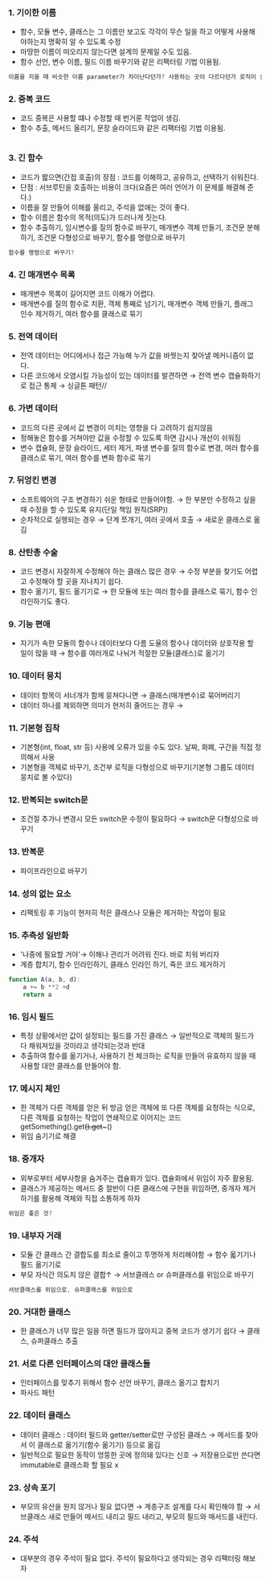 ### 1. 기이한 이름

- 함수, 모듈 변수, 클래스는 그 이름만 보고도 각각이 무슨 일을 하고 어떻게 사용해야하는지 명확히 알 수 있도록 수정
- 마땅한 이름이 떠오리지 않는다면 설계의 문제일 수도 있음.
- 함수 선언, 변수 이름, 필드 이름 바꾸기와 같은 리팩터링 기법 이용됨.

```jsx
이름을 지을 때 비슷한 이름 parameter가 차이난다던가? 사용하는 곳이 다르다던가 로직이 살작 다르다던가

```

### 2. 중복 코드

- 코드 중복은 사용할 떄나 수정할 때 번거룬 작업이 생김.
- 함수 추출, 메서드 올리기, 문장 슬라이드와 같은 리팩터링 기법 이용됨.

```jsx

```

### 3. 긴 함수

- 코드가 짧으면(간접 호출)의 장점 : 코드를 이해하고, 공유하고, 선택하기 쉬워진다.
- 단점 : 서브루틴을 호출하는 비용이 크다(요즘은 여러 언어가 이 문제를 해결해 준다.)
- 이름을 잘 만들어 이해를 올리고, 주석을 없애는 것이 좋다.
- 함수 이름은 함수의 목적(의도)가 드러나게 짓는다.
- 함수 추출하기, 임시변수를 질의 함수로 바꾸기, 매개변수 객체 만들기, 조건문 분해하기, 조건문 다형성으로 바꾸기, 함수를 명령으로 바꾸기

```jsx
함수를 명령으로 바꾸기?
```

### 4. 긴 매개변수 목록

- 매개변수 목록이 길어지면 코드 이해가 어렵다.
- 매개변수를 질의 함수로 치환, 객체 통째로 넘기기, 매개변수 객체 만들기, 플래그 인수 제거하기, 여러 함수를 클래스로 묶기

### 5. 전역 데이터

- 전역 데이터는 어디에서나 접근 가능해 누가 값을 바꿧는지 찾아낼 메커니즘이 없다.
- 다른 코드에서 오염시킬 가능성이 있는 데이터를 발견하면 → 전역 변수 캡슐화하기로 접근 통제
→ 싱글톤 패턴//

### 6. 가변 데이터

- 코드의 다른 곳에서 값 변경이 미치는 영향을 다 고려하기 쉽지않음
- 정해놓은 함수를 거쳐야만 값을 수정할 수 있도록 하면 감시나 개선이 쉬워짐
- 변수 캡슐화, 문장 슬라이드, 세터 제거, 파생 변수를 질의 함수로 변경, 여러 함수를 클래스로 묶기, 여러 함수를 변화 함수로 묶기

### 7. 뒤엉킨 변경

- 소프트웨어의 구조 변경하기 쉬운 형태로 만들어야함. → 한 부분만 수정하고 싶을 때 수정을 할 수 있도록 유지(단일 책임 원칙(SRP))
- 순차적으로 실행되는 경우 → 단계 쪼개기, 여러 곳에서 호출 → 새로운 클래스로 옮김

### 8. 산탄총 수술

- 코드 변경시 자잘하게 수정해야 하는 클래스 많은 경우
→ 수정 부분을 찾기도 어렵고 수정해야 할 곳을 지나치기 쉽다.
- 함수 옮기기, 필드 옮기기로 → 한 모듈에 또는 여러 함수를 클래스로 묶기, 함수 인라인하기도 좋다.

### 9. 기능 편애

- 자기가 속한 모듈의 함수나 데이터보다 다름 도율의 함수나 데이터와 상호작용 할 일이 많을 때
→ 함수를 여러개로 나눠거 적절한 모듈(클래스)로 옮기기

### 10. 데이터 뭉치

- 데이터 항목이 서너개가 함께 뭉쳐다니면 → 클래스(매개변수)로 묶어버리기
- 데이터 하나를 제외하면 의미가 현저히 줄어드는 경우 →

### 11. 기본형 집착

- 기본형(int, float, str 등) 사용에 오류가 있을 수도 있다. 날짜, 화폐, 구간을 직접 정의해서 사용
- 기본형을 객체로 바꾸기, 조건부 로직을 다형성으로 바꾸기(기본형 그룹도 데이터 뭉치로 볼 수있다)

### 12. 반복되는 switch문

- 조건절 추가나 변경시 모든 switch문 수정이 필요하다 → switch문 다형성으로 바꾸기

### 13. 반복문

- 파이프라인으로 바꾸기

### 14. 성의 없는 요소

- 리팩토링 후 기능이 현저히 적은 클래스나 모듈은 제거하는 작업이 필요

### 15. 추측성 일반화

- '나중에 필요할 거야'→ 이해나 관리가 어려워 진다. 바로 치워 버리자
- 계층 합치기, 함수 인라인하기, 클래스 인라인 하기, 죽은 코드 제거하기

```jsx
function A(a, b, d):
	a += b **2 +d
	return a

```

### 16. 임시 필드

- 특정 상황에서만 값이 설정되는 필드를 가진 클래스 → 일반적으로 객체의 필드가 다 채워져있을 것이라고 생각되는것과 반대
- 추출하여 함수를 옮기거나, 사용하기 전 체크하는 로직을 만들어 유효하지 않을 때 사용할 대안 클래스를 만들어야 함.

### 17. 메시지 체인

- 한 객체가 다른 객체를 얻은 뒤 방금 얻은 객체에 또 다른 객체를 요청하는 식으로, 다른 객체를 요청하는 작업이 연쇄적으로 이어지는 코드 getSomething().get~~().get~~~()
- 위임 숨기기로 해결

### 18. 중개자

- 외부로부터 세부사항을 숨겨주는 캡슐화가 있다. 캡슐화에서 위임이 자주 활용됨.
- 클래스가 제공하는 메서드 중 절반이 다른 클래스에 구현을 위임하면, 중개자 제거하기를 활용해 객체와 직접 소통하게 하자

```jsx
위임은 좋은 것?
```

### 19. 내부자 거래

- 모듈 간 클래스 간 결합도를 최소로 줄이고 투명하게 처리해야함
→ 함수 옯기기나 필드 옮기기로
- 부모 자식간 의도치 않은 결합↑
→ 서브클래스 or 슈퍼클래스를 위임으로 바꾸기

```jsx
서브클래스를 위임으로, 슈퍼클래스를 위임으로
```

### 20. 거대한 클래스

- 한 클래스가 너무 많은 일을 하면 필드가 많아지고 중복 코드가 생기기 쉽다
→ 클래스, 슈퍼클래스 추출

### 21. 서로 다른 인터페이스의 대안 클래스들

- 인터페이스를 맞추기 위해서 함수 선언 바꾸기, 클래스 옮기고 합치기
- 파사드 패턴

### 22. 데이터 클래스

- 데이터 클래스 : 데이터 필드와 getter/setter로만 구성된 클래스
→ 메서드를 찾아서 이 클래스로 옮기기(함수 옮기기) 등으로 옮김
- 일반적으로 필요한 동작이 엉뚱한 곳에 정의돼 있다는 신호
→ 저장용으로만 쓴다면 immutable로 클래스화 할 필요 x

### 23. 상속 포기

- 부모의 유산을 원치 않거나 필요 없다면 → 계층구조 설계를 다시 확인해야 함
→ 서브클래스 새로 만들어 메서드 내리고 필드 내리고, 부모의 필드와 매서드를 내린다.

### 24. 주석

- 대부분의 경우 주석이 필요 없다. 주석이 필요하다고 생각되는 경우 리팩터링 해보자
